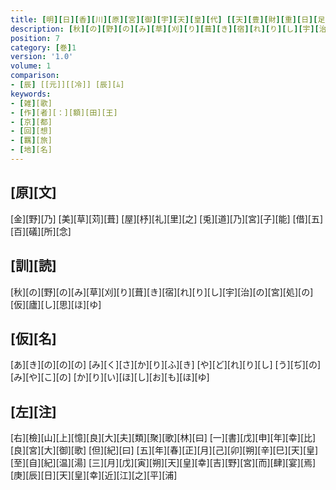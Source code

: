 ```yaml
---
title: [明][日][香][川][原][宮][御][宇][天][皇][代] [[天][豊][財][重][日][足][姫][天][皇]] / [額][田][王][歌] [[未][詳]]
description: [秋][の][野][の][み][草][刈][り][葺][き][宿][れ][り][し][宇][治][の][宮][処][の][仮][廬][し][思][ほ][ゆ]
position: 7
category: [巻]1
version: '1.0'
volume: 1
comparison:
- [辰] [[元]][[冷]] [辰][ﾑ]
keywords:
- [雑][歌]
- [作][者][：][額][田][王]
- [京][都]
- [回][想]
- [羈][旅]
- [地][名]
---
```


## [原][文]

[金][野][乃] [美][草][苅][葺] [屋][杼][礼][里][之] [兎][道][乃][宮][子][能] [借][五][百][礒][所][念]

## [訓][読]

[秋][の][野][の][み][草][刈][り][葺][き][宿][れ][り][し][宇][治][の][宮][処][の][仮][廬][し][思][ほ][ゆ]

## [仮][名]

[あ][き][の][の][の] [み][く][さ][か][り][ふ][き] [や][ど][れ][り][し] [う][ぢ][の][み][や][こ][の] [か][り][い][ほ][し][お][も][ほ][ゆ]

## [左][注]

[右][檢][山][上][憶][良][大][夫][類][聚][歌][林][曰] [一][書][戊][申][年][幸][比][良][宮][大][御][歌] [但][紀][曰] [五][年][春][正][月][己][卯][朔][辛][巳][天][皇][至][自][紀][温][湯] [三][月][戊][寅][朔][天][皇][幸][吉][野][宮][而][肆][宴][焉] [庚][辰][日][天][皇][幸][近][江][之][平][浦]
